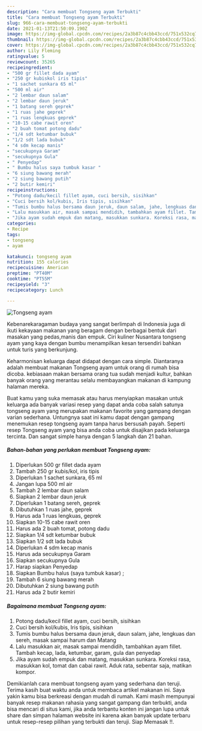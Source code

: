 ```yaml
---
description: "Cara membuat Tongseng ayam Terbukti"
title: "Cara membuat Tongseng ayam Terbukti"
slug: 966-cara-membuat-tongseng-ayam-terbukti
date: 2021-01-13T21:50:09.190Z
image: https://img-global.cpcdn.com/recipes/2a3b87c4cbb43ccd/751x532cq70/tongseng-ayam-foto-resep-utama.jpg
thumbnail: https://img-global.cpcdn.com/recipes/2a3b87c4cbb43ccd/751x532cq70/tongseng-ayam-foto-resep-utama.jpg
cover: https://img-global.cpcdn.com/recipes/2a3b87c4cbb43ccd/751x532cq70/tongseng-ayam-foto-resep-utama.jpg
author: Lily Fleming
ratingvalue: 5
reviewcount: 35265
recipeingredient:
- "500 gr fillet dada ayam"
- "250 gr kubiskol iris tipis"
- "1 sachet sunkara 65 ml"
- "500 ml air"
- "2 lembar daun salam"
- "2 lembar daun jeruk"
- "1 batang sereh geprek"
- "1 ruas jahe geprek"
- "1 ruas lengkuas geprek"
- "10-15 cabe rawit oren"
- "2 buah tomat potong dadu"
- "1/4 sdt ketumbar bubuk"
- "1/2 sdt lada bubuk"
- "4 sdm kecap manis"
- "secukupnya Garam"
- "secukupnya Gula"
- " Penyedap"
- " Bumbu halus saya tumbuk kasar "
- "6 siung bawang merah"
- "2 siung bawang putih"
- "2 butir kemiri"
recipeinstructions:
- "Potong dadu/kecil fillet ayam, cuci bersih, sisihkan"
- "Cuci bersih kol/kubis, Iris tipis, sisihkan"
- "Tumis bumbu halus bersama daun jeruk, daun salam, jahe, lengkuas dan sereh, masak sampai harum dan Matang"
- "Lalu masukkan air, masak sampai mendidih, tambahkan ayam fillet. Tambah kecap, lada, ketumbar, garam, gula dan penyedap"
- "Jika ayam sudah empuk dan matang, masukkan sunkara. Koreksi rasa, masukkan kol, tomat dan cabai rawit. Aduk rata, sebentar saja, matikan kompor."
categories:
- Recipe
tags:
- tongseng
- ayam

katakunci: tongseng ayam 
nutrition: 155 calories
recipecuisine: American
preptime: "PT40M"
cooktime: "PT55M"
recipeyield: "3"
recipecategory: Lunch

---
```



![Tongseng ayam](https://img-global.cpcdn.com/recipes/2a3b87c4cbb43ccd/751x532cq70/tongseng-ayam-foto-resep-utama.jpg)

Kebenarekaragaman budaya yang sangat berlimpah di Indonesia juga di ikuti kekayaan makanan yang beragam dengan berbagai bentuk dari masakan yang pedas,manis dan empuk. Ciri kuliner Nusantara tongseng ayam yang kaya dengan bumbu menampilkan kesan tersendiri bahkan untuk turis yang berkunjung.


Keharmonisan keluarga dapat didapat dengan cara simple. Diantaranya adalah membuat makanan Tongseng ayam untuk orang di rumah bisa dicoba. kebiasaan makan bersama orang tua sudah menjadi kultur, bahkan banyak orang yang merantau selalu membayangkan makanan di kampung halaman mereka.



Buat kamu yang suka memasak atau harus menyiapkan masakan untuk keluarga ada banyak variasi resep yang dapat anda coba salah satunya tongseng ayam yang merupakan makanan favorite yang gampang dengan varian sederhana. Untungnya saat ini kamu dapat dengan gampang menemukan resep tongseng ayam tanpa harus bersusah payah.
Seperti resep Tongseng ayam yang bisa anda coba untuk disajikan pada keluarga tercinta. Dan sangat simple hanya dengan 5 langkah dan 21 bahan.


<!--inarticleads1-->

##### Bahan-bahan yang perlukan membuat Tongseng ayam:

1. Diperlukan 500 gr fillet dada ayam
1. Tambah 250 gr kubis/kol, iris tipis
1. Diperlukan 1 sachet sunkara, 65 ml
1. Jangan lupa 500 ml air
1. Tambah 2 lembar daun salam
1. Siapkan 2 lembar daun jeruk
1. Diperlukan 1 batang sereh, geprek
1. Dibutuhkan 1 ruas jahe, geprek
1. Harus ada 1 ruas lengkuas, geprek
1. Siapkan 10-15 cabe rawit oren
1. Harus ada 2 buah tomat, potong dadu
1. Siapkan 1/4 sdt ketumbar bubuk
1. Siapkan 1/2 sdt lada bubuk
1. Diperlukan 4 sdm kecap manis
1. Harus ada secukupnya Garam
1. Siapkan secukupnya Gula
1. Harap siapkan  Penyedap
1. Siapkan  Bumbu halus (saya tumbuk kasar) ;
1. Tambah 6 siung bawang merah
1. Dibutuhkan 2 siung bawang putih
1. Harus ada 2 butir kemiri




<!--inarticleads2-->

##### Bagaimana membuat  Tongseng ayam:

1. Potong dadu/kecil fillet ayam, cuci bersih, sisihkan
1. Cuci bersih kol/kubis, Iris tipis, sisihkan
1. Tumis bumbu halus bersama daun jeruk, daun salam, jahe, lengkuas dan sereh, masak sampai harum dan Matang
1. Lalu masukkan air, masak sampai mendidih, tambahkan ayam fillet. Tambah kecap, lada, ketumbar, garam, gula dan penyedap
1. Jika ayam sudah empuk dan matang, masukkan sunkara. Koreksi rasa, masukkan kol, tomat dan cabai rawit. Aduk rata, sebentar saja, matikan kompor.




Demikianlah cara membuat tongseng ayam yang sederhana dan teruji. Terima kasih buat waktu anda untuk membaca artikel makanan ini. Saya yakin kamu bisa berkreasi dengan mudah di rumah. Kami masih mempunyai banyak resep makanan rahasia yang sangat gampang dan terbukti, anda bisa mencari di situs kami, jika anda terbantu konten ini jangan lupa untuk share dan simpan halaman website ini karena akan banyak update terbaru untuk resep-resep pilihan yang terbukti dan teruji. Siap Memasak !!. 
